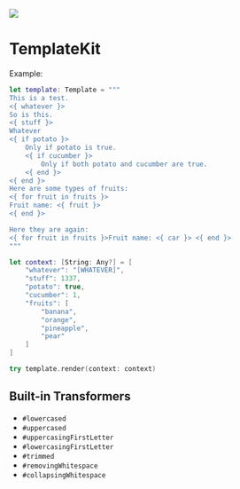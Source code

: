 ![](https://github.com/apparata/TemplateKit/workflows/Swift/badge.svg)

# TemplateKit

Example:

```Swift
let template: Template = """
This is a test.
<{ whatever }>
So is this.
<{ stuff }>
Whatever
<{ if potato }>
    Only if potato is true.
    <{ if cucumber }>
        Only if both potato and cucumber are true.
    <{ end }>
<{ end }>
Here are some types of fruits:
<{ for fruit in fruits }>
Fruit name: <{ fruit }>
<{ end }>

Here they are again:
<{ for fruit in fruits }>Fruit name: <{ car }> <{ end }>
"""

let context: [String: Any?] = [
    "whatever": "[WHATEVER]",
    "stuff": 1337,
    "potato": true,
    "cucumber": 1,
    "fruits": [
        "banana",
        "orange",
        "pineapple",
        "pear"
    ]
]

try template.render(context: context)
```

## Built-in Transformers

- `#lowercased`
- `#uppercased`
- `#uppercasingFirstLetter`
- `#lowercasingFirstLetter`
- `#trimmed`
- `#removingWhitespace`
- `#collapsingWhitespace`
